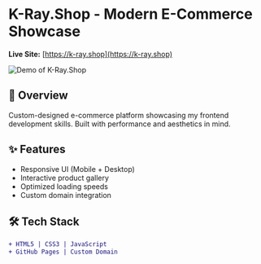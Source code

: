 # K-Ray.Shop - Modern E-Commerce Showcase  

**Live Site:** [https://k-ray.shop](https://k-ray.shop) 

![Demo of K-Ray.Shop](assetsREADME/website.gif)

## 🚀 Overview  
Custom-designed e-commerce platform showcasing my frontend development skills. Built with performance and aesthetics in mind.  

## ✨ Features  
- Responsive UI (Mobile + Desktop)  
- Interactive product gallery  
- Optimized loading speeds  
- Custom domain integration  

## 🛠 Tech Stack  
```diff
+ HTML5 | CSS3 | JavaScript 
+ GitHub Pages | Custom Domain

